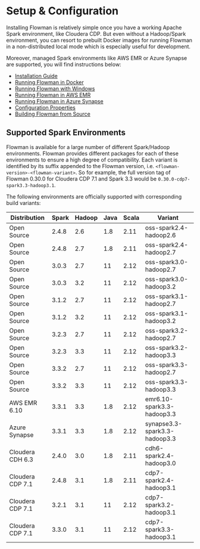 # Setup & Configuration

Installing Flowman is relatively simple once you have a working Apache Spark environment, like Cloudera CDP. But even 
without a Hadoop/Spark environment, you can resort to prebuilt Docker images for running Flowman in a non-distributed 
local mode which is especially useful for development.

Moreover, managed Spark environments like AWS EMR or Azure Synapse are supported, you will find instructions below:

* [Installation Guide](installation.md)
* [Running Flowman in Docker](docker.md)
* [Running Flowman with Windows](windows.md)
* [Running Flowman in AWS EMR](emr.md)
* [Running Flowman in Azure Synapse](synapse.md)
* [Configuration Properties](config.md)
* [Building Flowman from Source](building.md)


## Supported Spark Environments
Flowman is available for a large number of different Spark/Hadoop environments. Flowman provides different packages
for each of these environments to ensure a high degree of compatibility. Each variant is identified by its suffix
appended to the Flowman version, i.e. `<flowman-version>-<flowman-variant>`. So for example, the full version tag
of Flowman 0.30.0 for Cloudera CDP 7.1 and Spark 3.3 would be `0.30.0-cdp7-spark3.3-hadoop3.1`.

The following environments are officially supported with corresponding build variants:

| Distribution     | Spark | Hadoop | Java | Scala | Variant                       |
|------------------|-------|--------|------|-------|-------------------------------|
| Open Source      | 2.4.8 | 2.6    | 1.8  | 2.11  | oss-spark2.4-hadoop2.6        |
| Open Source      | 2.4.8 | 2.7    | 1.8  | 2.11  | oss-spark2.4-hadoop2.7        |
| Open Source      | 3.0.3 | 2.7    | 11   | 2.12  | oss-spark3.0-hadoop2.7        |
| Open Source      | 3.0.3 | 3.2    | 11   | 2.12  | oss-spark3.0-hadoop3.2        |
| Open Source      | 3.1.2 | 2.7    | 11   | 2.12  | oss-spark3.1-hadoop2.7        |
| Open Source      | 3.1.2 | 3.2    | 11   | 2.12  | oss-spark3.1-hadoop3.2        |
| Open Source      | 3.2.3 | 2.7    | 11   | 2.12  | oss-spark3.2-hadoop2.7        |
| Open Source      | 3.2.3 | 3.3    | 11   | 2.12  | oss-spark3.2-hadoop3.3        |
| Open Source      | 3.3.2 | 2.7    | 11   | 2.12  | oss-spark3.3-hadoop2.7        |
| Open Source      | 3.3.2 | 3.3    | 11   | 2.12  | oss-spark3.3-hadoop3.3        |
| AWS EMR 6.10     | 3.3.1 | 3.3    | 1.8  | 2.12  | emr6.10-spark3.3-hadoop3.3    |
| Azure Synapse    | 3.3.1 | 3.3    | 1.8  | 2.12  | synapse3.3-spark3.3-hadoop3.3 |
| Cloudera CDH 6.3 | 2.4.0 | 3.0    | 1.8  | 2.11  | cdh6-spark2.4-hadoop3.0       |
| Cloudera CDP 7.1 | 2.4.8 | 3.1    | 1.8  | 2.11  | cdp7-spark2.4-hadoop3.1       |
| Cloudera CDP 7.1 | 3.2.1 | 3.1    | 11   | 2.12  | cdp7-spark3.2-hadoop3.1       |
| Cloudera CDP 7.1 | 3.3.0 | 3.1    | 11   | 2.12  | cdp7-spark3.3-hadoop3.1       |
